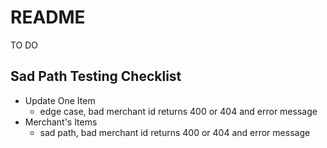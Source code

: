 # README

TO DO 
## Sad Path Testing Checklist
- Update One Item
  - edge case, bad merchant id returns 400 or 404 and error message
- Merchant's Items
  - sad path, bad merchant id returns 400 or 404 and error message
